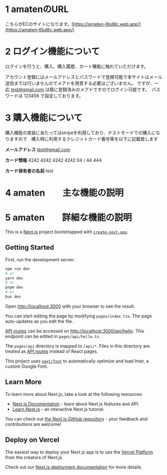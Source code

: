 # 1 amatenのURL

こちらがECのサイトになります。[https://amaten-6bd8c.web.app/](https://amaten-6bd8c.web.app/)

# 2 ログイン機能について

ログインを行うと、購入、購入履歴、カート機能に触れていただけます。

アカウント登録にはメールアドレスとパスワードで登録可能で本サイトはメール送信までは行いませんのでメアドを用意する必要はございません。
ですが、一応 test@gmail.com は既に登録済みのメアドですのでログイン可能です。　パスワードは 123456 で設定しております。

# 3 購入機能について

購入機能の実装にあたってはstripeを利用しており、テストモードでの購入になりますので　購入時に利用するクレジットカード番号等を以下に記載致します

**メールアドレス**
test@gmail.com

**カード情報**
4242 4242 4242 4242
04 / 44
444

**カード保有者の名前**
test

# 4 amaten　　主な機能の説明


# 5 amaten　　詳細な機能の説明









This is a [Next.js](https://nextjs.org/) project bootstrapped with [`create-next-app`](https://github.com/vercel/next.js/tree/canary/packages/create-next-app).

## Getting Started

First, run the development server:

```bash
npm run dev
# or
yarn dev
# or
pnpm dev
# or
bun dev
```

Open [http://localhost:3000](http://localhost:3000) with your browser to see the result.

You can start editing the page by modifying `pages/index.tsx`. The page auto-updates as you edit the file.

[API routes](https://nextjs.org/docs/api-routes/introduction) can be accessed on [http://localhost:3000/api/hello](http://localhost:3000/api/hello). This endpoint can be edited in `pages/api/hello.ts`.

The `pages/api` directory is mapped to `/api/*`. Files in this directory are treated as [API routes](https://nextjs.org/docs/api-routes/introduction) instead of React pages.

This project uses [`next/font`](https://nextjs.org/docs/basic-features/font-optimization) to automatically optimize and load Inter, a custom Google Font.

## Learn More

To learn more about Next.js, take a look at the following resources:

- [Next.js Documentation](https://nextjs.org/docs) - learn about Next.js features and API.
- [Learn Next.js](https://nextjs.org/learn) - an interactive Next.js tutorial.

You can check out [the Next.js GitHub repository](https://github.com/vercel/next.js/) - your feedback and contributions are welcome!

## Deploy on Vercel

The easiest way to deploy your Next.js app is to use the [Vercel Platform](https://vercel.com/new?utm_medium=default-template&filter=next.js&utm_source=create-next-app&utm_campaign=create-next-app-readme) from the creators of Next.js.

Check out our [Next.js deployment documentation](https://nextjs.org/docs/deployment) for more details.
